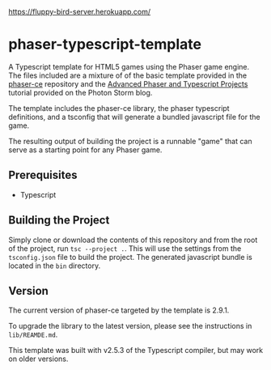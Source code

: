 https://fluppy-bird-server.herokuapp.com/

# phaser-typescript-template
A Typescript template for HTML5 games using the Phaser game engine. The files included are a mixture of of the basic template provided in the [phaser-ce](https://github.com/photonstorm/phaser-ce) repository and the [Advanced Phaser and Typescript Projects](http://www.photonstorm.com/phaser/advanced-phaser-and-typescript-projects) tutorial provided on the Photon Storm blog.

The template includes the phaser-ce library, the phaser typescript definitions, and a tsconfig that will generate a bundled javascript file for the game.

The resulting output of building the project is a runnable "game" that can serve as a starting point for any Phaser game.

## Prerequisites
* Typescript

## Building the Project
Simply clone or download the contents of this repository and from the root of the project, run `tsc --project .`. This will use the settings from the `tsconfig.json` file to build the project. The generated javascript bundle is located in the `bin` directory.

## Version
The current version of phaser-ce targeted by the template is 2.9.1.

To upgrade the library to the latest version, please see the instructions in `lib/REAMDE.md`.

This template was built with v2.5.3 of the Typescript compiler, but may work on older versions.
